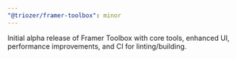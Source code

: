 ```yaml
---
"@triozer/framer-toolbox": minor
---
```


Initial alpha release of Framer Toolbox with core tools, enhanced UI, performance improvements, and CI for linting/building.
